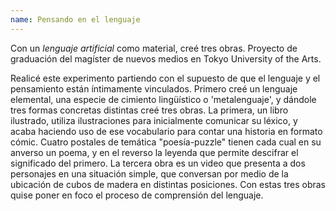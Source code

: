 ```yaml
---
name: Pensando en el lenguaje
---
```



Con un _lenguaje artificial_ como material, creé tres obras. Proyecto de graduación del magíster de nuevos medios en Tokyo University of the Arts.

Realicé este experimento partiendo con el supuesto de que el lenguaje y el pensamiento están íntimamente vinculados. Primero creé un lenguaje elemental, una especie de cimiento lingüístico o 'metalenguaje', y dándole tres formas concretas distintas creé tres obras. La primera, un libro ilustrado, utiliza ilustraciones para inicialmente comunicar su léxico, y acaba haciendo uso de ese vocabulario para contar una historia en formato cómic. Cuatro postales de temática "poesía-puzzle" tienen cada cual en su anverso un poema, y en el reverso la leyenda que permite descifrar el significado del primero. La tercera obra es un video que presenta a dos personajes en una situación simple, que conversan por medio de la ubicación de cubos de madera en distintas posiciones. Con estas tres obras quise poner en foco el proceso de comprensión del lenguaje.
